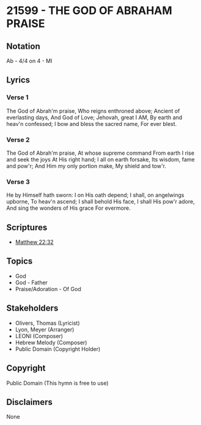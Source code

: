 # 21599 - THE GOD OF ABRAHAM PRAISE

## Notation

Ab - 4/4 on 4 - MI

## Lyrics

### Verse 1

The God of Abrah'm praise, Who reigns enthroned above; Ancient of everlasting days, And God of Love; Jehovah, great I AM, By earth and heav'n confessed; I bow and bless the sacred name, For ever blest.



### Verse 2

The God of Abrah'm praise, At whose supreme command From earth I rise and seek the joys At His right hand; I all on earth forsake, Its wisdom, fame and pow'r; And Him my only portion make, My shield and tow'r.



### Verse 3

He by Himself hath sworn: I on His oath depend; I shall, on angelwings upborne, To heav'n ascend; I shall behold His face, I shall His pow'r adore, And sing the wonders of His grace For evermore.



## Scriptures

- [Matthew 22:32](https://www.biblegateway.com/passage/?search=Matthew%2022%3A32)

## Topics

- God
- God - Father
- Praise/Adoration - Of God

## Stakeholders

- Olivers, Thomas  (Lyricist)
- Lyon, Meyer  (Arranger)
- LEONI (Composer)
- Hebrew Melody (Composer)
- Public Domain (Copyright Holder)

## Copyright

Public Domain
(This hymn is free to use)

## Disclaimers

None

